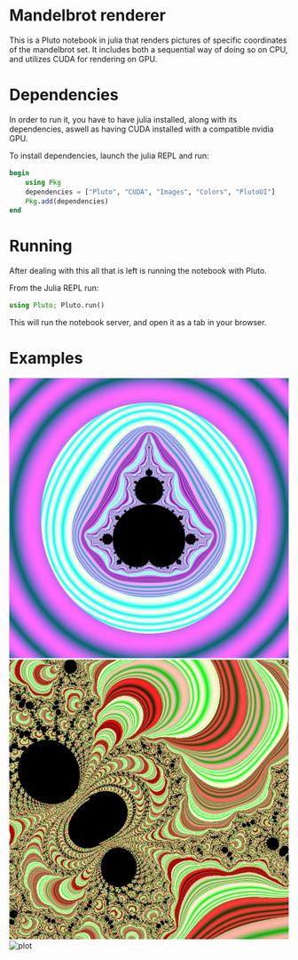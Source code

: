 # Mandelbrot renderer
This is a Pluto notebook in julia that renders pictures of specific coordinates of the mandelbrot set.
It includes both a sequential way of doing so on CPU, and utilizes CUDA for rendering on GPU.

# Dependencies
In order to run it, you have to have julia installed, along with its dependencies, aswell as having CUDA installed with a 
compatible nvidia GPU.

To install dependencies, launch the julia REPL and run:

```julia
begin
    using Pkg
    dependencies = ["Pluto", "CUDA", "Images", "Colors", "PlutoUI"]
    Pkg.add(dependencies)
end
```

# Running
After dealing with this all that is left is running the notebook with Pluto.

From the Julia REPL run:
```julia
using Pluto; Pluto.run()
```

This will run the notebook server, and open it as a tab in your browser.

# Examples
![plot](HighItCount.png)
![plot](HighDetail.png)
![plot](5krender10.png)


